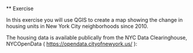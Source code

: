 ** Exercise

In this exercise you will use QGIS to create a map showing the change in housing units in New 
York City neighborhoods since 2010. 

The housing data is available publically from the NYC Data Clearinghouse, NYCOpenData ( 
https://opendata.cityofnewyork.us/ ):
